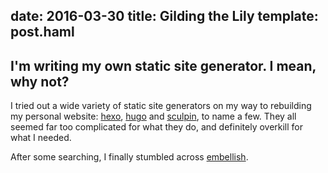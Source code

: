date: 2016-03-30
title: Gilding the Lily
template: post.haml
---
I'm writing my own static site generator. I mean, why not?
---

I tried out a wide variety of static site generators on my way to rebuilding my personal website: [hexo](https://hexo.io/), [hugo](https://gohugo.io/) and [sculpin](https://sculpin.io/), to name a few. They all seemed far too complicated for what they do, and definitely overkill for what I needed.

After some searching, I finally stumbled across [embellish](http://boscoh.github.io/embellish/). 
